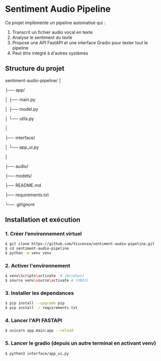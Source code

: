 # Sentiment Audio Pipeline

Ce projet implémente un pipeline automatisé qui :

1. Transcrit un fichier audio vocal en texte 
2. Analyse le sentiment du texte
3. Propose une API FastAPI et une interface Gradio pour tester tout le pipeline
4. Peut être intégré à d'autres systèmes

## Structure du projet

sentiment-audio-pipeline/
│

├── app/

│ ├── main.py 

│ ├── model.py 

│ └── utils.py 

│

├── interface/

│ └── app_ui.py 

│

├── audio/ 

├── models/

├── README.md

├── requirements.txt

└── .gitignore

## Installation et exécution

### 1. Créer l’environnement virtuel

```bash
$ git clone https://github.com/Viscenza/sentiment-audio-pipeline.git
$ cd sentiment-audio-pipeline
$ python -m venv venv
```

### 2. Activer l'environnement
```bash 
$ venv\Scripts\activate  # (Windows)
$ source venv\source\activate # (UNIX)
```

### 3. Installer les dependances
```bash
$ pip install --upgrade pip
$ pip install -r requirements.txt
```
### 4. Lancer l'API FASTAPI
```bash
$ uvicorn app.main:app --reload
```

### 5. Lancer le gradio (depuis un autre terminal en activant venv)
```bash
$ python3 interface/app_ui.py
```
